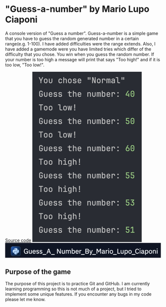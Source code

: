 # "Guess-a-number" by Mario Lupo Ciaponi
A console version of "Guess a number".
Guess-a-number is a simple game that you have to guess the random generated number in a certain range(e.g. 1-100). I have
added difficulties were the range extends. Also, I have added a gamemode were you have limited tries which differ of the
difficulty that you chose. You win when you guess the random number. If your number is too high a message will
print that says "Too high!" and if it is too low, "Too low!".

[Source code](https://github.com/Mario-Lupo-Ciaponi/Guess-a-number/blob/main/guess_a_number.py)
![Screenshot of the game](images/part_of_the_game.png)
[![Replit](images/replit_image.png)](https://replit.com/@mariolupociapon/GuessA-NumberByMarioLupoCiaponi)
## Purpose of the game
The purpose of this project is to practice Git and GitHub. I am currently learning programming so this is not much of 
a project, but I tried to implement some unique features. If you encounter any bugs in my code please let me know. 

